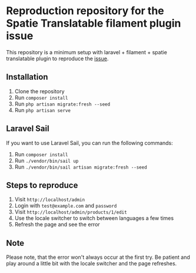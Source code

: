 # Reproduction repository for the Spatie Translatable filament plugin issue 

This repository is a minimum setup with laravel + filament + spatie translatable plugin to reproduce the [issue](https://github.com/filamentphp/filament/issues/12827).

## Installation

1. Clone the repository
2. Run `composer install`
3. Run `php artisan migrate:fresh --seed`
4. Run `php artisan serve`

## Laravel Sail

If you want to use Laravel Sail, you can run the following commands:

1. Run `composer install`
2. Run `./vendor/bin/sail up`
3. Run `./vendor/bin/sail artisan migrate:fresh --seed`

## Steps to reproduce

1. Visit `http://localhost/admin`
2. Login with `test@example.com` and `password`
3. Visit `http://localhost/admin/products/1/edit`
4. Use the locale switcher to switch between languages a few times
5. Refresh the page and see the error

## Note

Please note, that the error won't always occur at the first try. Be patient and play around a little bit with the locale switcher and the page refreshes.

